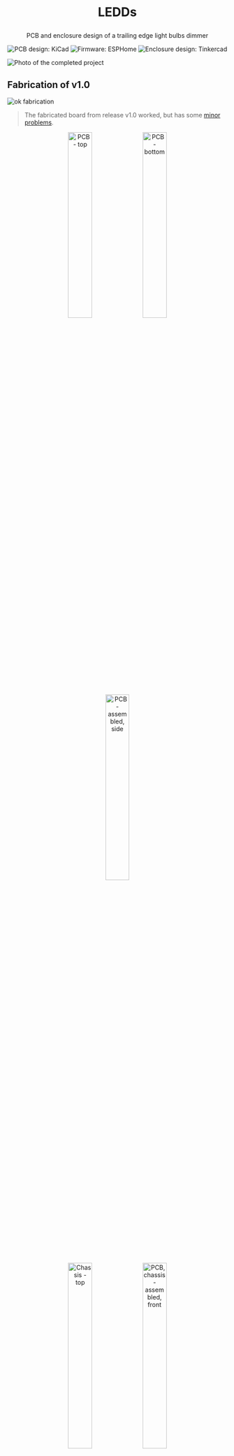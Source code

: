 # <p align="center">LEDDs</p>

<p align="center">PCB and enclosure design of a trailing edge light bulbs dimmer</p>

<p align="center">
  <img alt="PCB design: KiCad" src="https://img.shields.io/badge/KiCad-ivory?style=flat-square&logo=kicad&logoSize=auto&label=PCB&link=https://www.esphome.io" />
  <img alt="Firmware: ESPHome" src="https://img.shields.io/badge/ESPHome-ivory?style=flat-square&logo=esphome&logoSize=auto&label=Firmware&link=https://www.kicad.org" />
  <img alt="Enclosure design: Tinkercad" src="https://img.shields.io/badge/Tinkercad-ivory?style=flat-square&logo=tinkercad&logoSize=auto&label=Enclosure&link=https%3A%2F%2Fwww.tinkercad.com%2Fthings%2FahXHN7lsDMm-ledds-enclosure-v10" />
</p>

![Photo of the completed project][ledds-side_trn]


## Fabrication of v1.0

![ok fabrication](https://img.shields.io/badge/ok-greenyellow?style=for-the-badge&label=fabrication%20result)
> The fabricated board from release v1.0 worked, but has some [minor problems][releaselog_v1_0].

<p align="center">
  <img src="/doc/assets/pcb-top_green_720p.jpg" alt="PCB - top" title="PCB - top" width="33%" />
  <img src="/doc/assets/pcb-bottom_green_720p.jpg" alt="PCB - bottom" title="PCB - bottom" width="33%" />
  <img src="/doc/assets/pcb-assembled_side_yellow_720p.jpg" alt="PCB - assembled, side" title="PCB - assembled, side" width="33%" />
</p>

<p align="center">
  <img src="/doc/assets/chassis-top_green_720p.jpg" alt="Chassis - top" title="Chassis - top" width="33%" />
  <img src="/doc/assets/pcb_chassis-assembled_front_red_720p.jpg" alt="PCB, chassis - assembled, front" title="PCB, chassis - assembled, front" width="33%" />
  <img src="/doc/assets/enclosure-assembled_side_red_720p.jpg" alt="Enclosure - assembled, side" title="Enclosure - assembled, side" width="33%" />
</p>

---


## Features
### Suitable for dimmable LED bulbs
Uses MOSFETs to switch off the voltage on the trailing edge.

### Rotary encoder for direct control
Fully usable as a standalone device.

Default rotary encoder functions:
 - rotate for brightness adjustment
 - press to turn ON/OFF
 - press and rotate to cycle through the effects

### Runs ESPHome firmware
Example configuration in [fw/example/](fw/example/).

### Enclosure
The enclosure consists of a 3D printed open-box chassis and a PCB top cover.

#### 3D printed chassis
[![Chassis - render][chassis-render]][tinkercad_design_v10]

Located in [enclosure/chassis](enclosure/chassis).

#### PCB top plate
Located in [enclosure/top_plate/](enclosure/top_plate/).


## Specifications
 - input voltage: ~230 V
 - maximum output power: 100 W
 - idle power draw: 0.5 W
 - dimensions:
   - width: 100 mm
   - depth: 51 mm
   - height: 25 mm


## Making the project
### 1. Ordering the parts
#### 1.1. PCB and top panel
Download the [combined gerbers][dw_combined_gerbers]. These include the PCB and the top plate on a single PCB.

#### 1.2. 3D printed chassis
Download the [chassis STL file][dw_chassis_stl].

Tested printing parameters:
JLC3DP:
 - technology: FDM (plastic)
 - material: PLA
 - color: white
 - surface finish: no

#### 1.3. Components
Download the [BOM][dw_bom].

Download the [enclosure's BOM][dw_enclosure_bom].

### 2. PCB assembly
Use the [interactive BOM][dw_ibom].

### 3. Firmware upload
> [!NOTE]
> A USB-to-UART adapter module is required.

  1. Download the provided [ESPHome example configuration][dw_esphome_cfg].
  2. Follow [ESPHome's getting started guide][esphome_getting_started] to compile and upload the firmware.

### 4. Enclosure
#### 1. Melt the threaded inserts into the enclosure.
![Chassis - top][chassis-top_green]

#### 2. Insert the PCB into the enclosure and screw in the cables.
![PCB, chassis - assembled, top][pcb_chassis-assembled_top_red]

#### 3. Insert the screws in the top plate and place the spacers around the screws.
![Plate - assembled, bottom][plate-assembled_bottom_blue]

#### 4. Screw the top plate through the PCB into the enclosure.
![Enclosure - assembled, side][enclosure-assembled_side_red]


## Contributing
Every type of contribution is welcome, like improvements or corrections on the:
 - documentation
 - schematic/PCB design
 - enclosure (chassis and top panel) design
 - ESPHome configuration

Contributions can be made as improvements or as variants (e.g. different enclosure design, ESPHome configuration, etc.).

The procedure is:
 - fork
 - branch
 - commit
 - pull request
 
You're welcome to post photos in [Discussions: Show and tell][discussions_show_and_tell].


<!-- links -->
[discussions_show_and_tell]: https://github.com/VasilKalchev/LEDDs/discussions/categories/show-and-tell

[releaselog_v1_0]: /doc/releaselog.md#v10---2025-02-17 "/doc/releaselog.md"
[repo_release_v1_0]: https://github.com/VasilKalchev/LEDDs/releases/tag/v1.0 "Release v1.0"
[repo_releases]: https://github.com/VasilKalchev/LEDDs/releases "All releases"

<!-- release assets -->
[dw_gerbers]: https://github.com/VasilKalchev/LEDDs/releases/download/v1.0/gerbers_jlcpcb.zip "gerbers_jlcpcb.zip from release v1.0"
[dw_combined_gerbers]: https://github.com/VasilKalchev/LEDDs/releases/download/v1.0/combined_gerbers_jlcpcb.zip "combined_gerbers_jlcpcb.zip from release v1.0"
[dw_bom]: https://github.com/VasilKalchev/LEDDs/releases/download/v1.0/bom.csv "bom.csv from release v1.0"
[dw_enclosure_bom]: https://github.com/VasilKalchev/LEDDs/releases/download/v1.0/enclosure_bom.csv "enclosure_bom.csv from release v1.0"
[dw_ibom]: https://github.com/VasilKalchev/LEDDs/releases/download/v1.0/ibom.html "ibom.html from release v1.0"
[dw_chassis_stl]: https://github.com/VasilKalchev/LEDDs/releases/download/v1.0/chassis.stl "chassis.stl from release v1.0"
[dw_esphome_cfg]: https://github.com/VasilKalchev/LEDDs/releases/download/v1.0/LEDDs.yaml "LEDDs.yaml from release v1.0"
<!-- /release assets -->

<!-- photos and screenshots -->
[ledds-side_trn]: /doc/assets/ledds-side_trn_720p.png
[ledds-front_trn]: /doc/assets/ledds-front_trn_720p.png
[pcb-top_green]: /doc/assets/pcb-top_green_720p.jpg
[pcb-bottom_green]: /doc/assets/pcb-bottom_green_720p.jpg
[pcb-assembled_side_yellow]: /doc/assets/pcb-assembled_side_yellow_720p.jpg
[pcb-assembled_front_red]: /doc/assets/pcb-assembled_front_red_720p.jpg
[pcb-assembled_bottom_yellow]: /doc/assets/pcb-assembled_bottom_yellow_720p.jpg
[pcb_chassis-assembled_front_red]: /doc/assets/pcb_chassis-assembled_front_red_720p.jpg
[pcb_chassis-assembled_top_red]: /doc/assets/pcb_chassis-assembled_top_red_720p.jpg
[plate-top_green]: /doc/assets/plate-top_green_720p.jpg
[plate-assembled_top_blue]: /doc/assets/plate-assembled_top_blue_720p.jpg
[plate-assembled_bottom_blue]: /doc/assets/plate-assembled_bottom_blue_720p.jpg
[chassis-side_green]: /doc/assets/chassis-side_green_720p.jpg
[chassis-top_green]: /doc/assets/chassis-top_green_720p.jpg
[chassis-bottom_green]: /doc/assets/chassis-bottom_green_720p.jpg
[enclosure-assembled_side_red]: /doc/assets/enclosure-assembled_top_red_720p.jpg

[chassis-render]: /doc/assets/chassis-render.png
<!-- /photos and screenshots -->

<!-- external -->
[tinkercad_design_v10]: https://www.tinkercad.com/things/ahXHN7lsDMm-ledds-chassis-v10 "Open Tinkercad design"
[esphome_getting_started]: https://esphome.io/guides/getting_started_hassio "Getting Started with ESPHome and Home Assistant"
[jlcpcb_gerbers_spec]: https://jlcpcb.com/help/article/how-to-generate-gerber-and-drill-files-in-kicad-8 "JLCPCB: How to generate Gerber and drill files in KiCad 8"
<!-- /external -->

<!-- /links -->


<!-- checklist & fabrication result template

<details>
<summary>/readme.md checklist</summary>

 - [x] set current version (after project name)
 - [x] set fabrication status
 - [x] update the sections as needed
 - [x] comment out this "checklist" and "templates" sections

</details>

<details>
<summary>/readme.md templates</summary>

## "Fabrication result" section:

![bad fabrication](https://img.shields.io/badge/bad-firebrick?style=for-the-badge&label=fabrication%20result)
> The fabricated board from release vX.Y [didn't work](/doc/releaselog.md#vXY---202Y-MM-DD).
>
> :exclamation: Browse [repository releases][repo_releases] for a better version.

---

![poor fabrication](https://img.shields.io/badge/poor-orangered?style=for-the-badge&label=fabrication%20result)
> The fabricated board from release vX.Y works, but has [significant problems](/doc/releaselog.md#vXY---202Y-MM-DD).
>
> :exclamation: Browse [repository releases][repo_releases] for a better version.

---

![average fabrication](https://img.shields.io/badge/average-yellow?style=for-the-badge&label=fabrication%20result)
> The fabricated board from release vX.Y works, but has [some problems](/doc/releaselog.md#vXY---202Y-MM-DD).
>
> :grey_exclamation: Browse [repository releases][repo_releases] for a better version.

---

![ok fabrication](https://img.shields.io/badge/ok-greenyellow?style=for-the-badge&label=fabrication%20result)
> The fabricated board from release vX.Y works, but has some [minor problems](/doc/releaselog.md#vXY---202Y-MM-DD).
>
> :memo: Browse [repository releases][repo_releases] for a better version.

---

![good fabrication](https://img.shields.io/badge/good-limegreen?style=for-the-badge&label=fabrication%20result)
> The fabricated board from release vX.Y works without problems!
>
> :tada: Recommended for fabrication.

---

![in development](https://img.shields.io/badge/in_development-dimgrey?style=for-the-badge&label=fabrication%20result)
> This version is currently in development...
>
> :hourglass_flowing_sand: Wait for the release or browse [repository releases][repo_releases] for an older, completed version.

---

![will not fabricate](https://img.shields.io/badge/won\'t_be_fabricated-firebrick?style=for-the-badge&label=fabrication%20result)
> Release vX.Y won't be fabricated, because ... .
>
> :exclamation: Browse [repository releases][repo_releases] for a better version.

---

![fix, not fabricated](https://img.shields.io/badge/fix%20(not%20fabricated)-indigo?style=for-the-badge&label=fabrication%20result)
> [Release vX.Y](/doc/releaselog.md#vX.Y) is a fix for vX.Y, but was not fabricated at the time of release.
>
> :memo: Check the latest [release note of this version](https://github.com/VasilKalchev/LEDDs/releases/tag/vX.Y) for a possible update on the fabrication status.

</details>

-->
